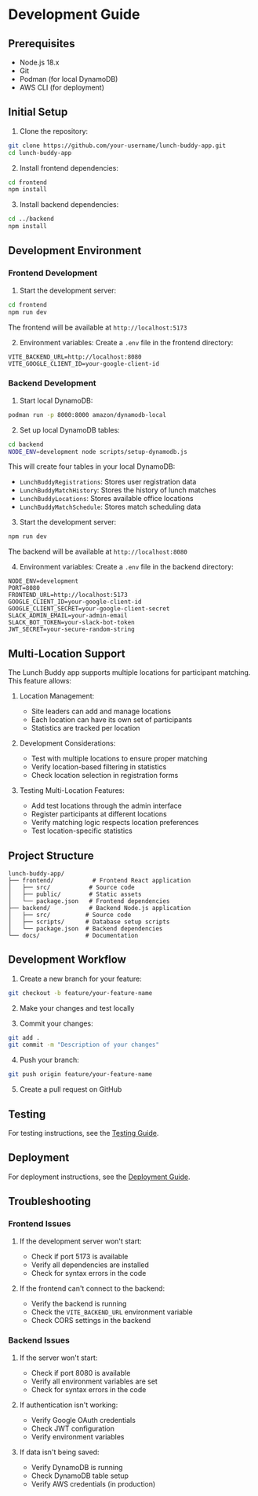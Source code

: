 # Development Guide

## Prerequisites
- Node.js 18.x
- Git
- Podman (for local DynamoDB)
- AWS CLI (for deployment)

## Initial Setup

1. Clone the repository:
```bash
git clone https://github.com/your-username/lunch-buddy-app.git
cd lunch-buddy-app
```

2. Install frontend dependencies:
```bash
cd frontend
npm install
```

3. Install backend dependencies:
```bash
cd ../backend
npm install
```

## Development Environment

### Frontend Development
1. Start the development server:
```bash
cd frontend
npm run dev
```
The frontend will be available at `http://localhost:5173`

2. Environment variables:
Create a `.env` file in the frontend directory:
```env
VITE_BACKEND_URL=http://localhost:8080
VITE_GOOGLE_CLIENT_ID=your-google-client-id
```

### Backend Development
1. Start local DynamoDB:
```bash
podman run -p 8000:8000 amazon/dynamodb-local
```

2. Set up local DynamoDB tables:
```bash
cd backend
NODE_ENV=development node scripts/setup-dynamodb.js
```

This will create four tables in your local DynamoDB:
- `LunchBuddyRegistrations`: Stores user registration data
- `LunchBuddyMatchHistory`: Stores the history of lunch matches
- `LunchBuddyLocations`: Stores available office locations
- `LunchBuddyMatchSchedule`: Stores match scheduling data

3. Start the development server:
```bash
npm run dev
```
The backend will be available at `http://localhost:8080`

4. Environment variables:
Create a `.env` file in the backend directory:
```env
NODE_ENV=development
PORT=8080
FRONTEND_URL=http://localhost:5173
GOOGLE_CLIENT_ID=your-google-client-id
GOOGLE_CLIENT_SECRET=your-google-client-secret
SLACK_ADMIN_EMAIL=your-admin-email
SLACK_BOT_TOKEN=your-slack-bot-token
JWT_SECRET=your-secure-random-string
```

## Multi-Location Support

The Lunch Buddy app supports multiple locations for participant matching. This feature allows:

1. Location Management:
   - Site leaders can add and manage locations
   - Each location can have its own set of participants
   - Statistics are tracked per location

2. Development Considerations:
   - Test with multiple locations to ensure proper matching
   - Verify location-based filtering in statistics
   - Check location selection in registration forms

3. Testing Multi-Location Features:
   - Add test locations through the admin interface
   - Register participants at different locations
   - Verify matching logic respects location preferences
   - Test location-specific statistics

## Project Structure

```
lunch-buddy-app/
├── frontend/           # Frontend React application
│   ├── src/           # Source code
│   ├── public/        # Static assets
│   └── package.json   # Frontend dependencies
├── backend/           # Backend Node.js application
│   ├── src/          # Source code
│   ├── scripts/      # Database setup scripts
│   └── package.json  # Backend dependencies
└── docs/             # Documentation
```

## Development Workflow

1. Create a new branch for your feature:
```bash
git checkout -b feature/your-feature-name
```

2. Make your changes and test locally

3. Commit your changes:
```bash
git add .
git commit -m "Description of your changes"
```

4. Push your branch:
```bash
git push origin feature/your-feature-name
```

5. Create a pull request on GitHub

## Testing

For testing instructions, see the [Testing Guide](testing.md).

## Deployment

For deployment instructions, see the [Deployment Guide](deployment.md).

## Troubleshooting

### Frontend Issues
1. If the development server won't start:
   - Check if port 5173 is available
   - Verify all dependencies are installed
   - Check for syntax errors in the code

2. If the frontend can't connect to the backend:
   - Verify the backend is running
   - Check the `VITE_BACKEND_URL` environment variable
   - Check CORS settings in the backend

### Backend Issues
1. If the server won't start:
   - Check if port 8080 is available
   - Verify all environment variables are set
   - Check for syntax errors in the code

2. If authentication isn't working:
   - Verify Google OAuth credentials
   - Check JWT configuration
   - Verify environment variables

3. If data isn't being saved:
   - Verify DynamoDB is running
   - Check DynamoDB table setup
   - Verify AWS credentials (in production) 